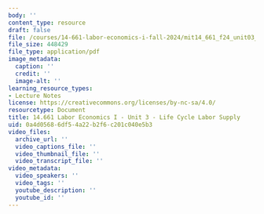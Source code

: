 ```yaml
---
body: ''
content_type: resource
draft: false
file: /courses/14-661-labor-economics-i-fall-2024/mit14_661_f24_unit03_life_cycle.pdf
file_size: 448429
file_type: application/pdf
image_metadata:
  caption: ''
  credit: ''
  image-alt: ''
learning_resource_types:
- Lecture Notes
license: https://creativecommons.org/licenses/by-nc-sa/4.0/
resourcetype: Document
title: 14.661 Labor Economics I - Unit 3 - Life Cycle Labor Supply
uid: 0a4d0568-6df5-4a22-b2f6-c201c040e5b3
video_files:
  archive_url: ''
  video_captions_file: ''
  video_thumbnail_file: ''
  video_transcript_file: ''
video_metadata:
  video_speakers: ''
  video_tags: ''
  youtube_description: ''
  youtube_id: ''
---
```


